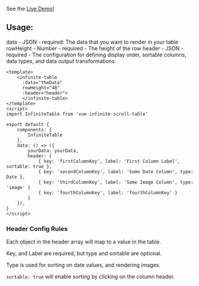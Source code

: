 See the <a href="https://hello-world-f1c87.firebaseapp.com">Live Demo!</a>

## Usage:

data - JSON - required: The data that you want to render in your table
rowHeight - Number - required - The height of the row
header - JSON - required - The configuration for defining display order, sortable columns, data types, and data output transformations.

```vue
<template>
    <infinite-table
      :data="theData"
      rowHeight="48"
      :header="header">
      </infinite-table>
</template>
<script>
import InfiniteTable from 'vue-infinite-scroll-table'

export default {
    components: {
        InfiniteTable
    },
    data: () => ({
        yourData: yourData,
        header: [
            { key: 'firstColumnKey', label: 'First Column Label', sortable: true },
            { key: 'secondColumnKey', label: 'Some Date Column', type: Date },
            { key: 'thirdColumnKey', label: 'Some Image Column', type: 'image' }
            { key: 'fourthColumnKey', label: 'fourthColumnKey' }
        ]
    }),
}
</script>
```

### Header Config Rules

Each object in the header array will map to a value in the table.

Key, and Label are required, but type and sortable are optional.

Type is used for sorting on date values, and rendering images.

`sortable: true` will enable sorting by clicking on the column header.